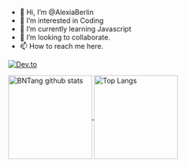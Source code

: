 - 👋 Hi, I’m @AlexiaBerlin
- 👀 I’m interested in Coding
- 🌱 I’m currently learning Javascript
- 💞️ I’m looking to collaborate.
- 📫 How to reach me here.

<!---
AlexiaBerlin/AlexiaBerlin is a ✨ special ✨ repository because its `README.md` (this file) appears on your GitHub profile.
You can click the Preview link to take a look at your changes.
--->
[![Dev.to](https://github-readme-stats.vercel.app/api/pin/?username=alexiaberlin&repo=dev.to)](https://github.com/thepracticaldev/dev.to)

<a href="https://github.com/alexiaberlin/github-readme-stats">
  <img align="center" src="https://github-readme-stats.vercel.app/api?username=BNTang&hide=prs&count_private=true&show_icons=true&theme=material-palenight" alt="BNTang github stats"  height="170" />
</a>
<a href="https://github.com/alexiaberlin/github-readme-stats">
  <img align="center" src="https://github-readme-stats.vercel.app/api/top-langs/?username=BNTang&layout=compact&theme=material-palenight" alt="Top Langs" height="170" />
</a>
